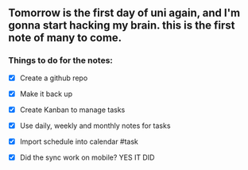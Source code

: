 ## Tomorrow is the first day of uni again, and I'm gonna start hacking my brain. this is the first note of many to come.


### Things to do for the notes:
- [x] Create a github repo
- [x] Make it back up
- [x] Create Kanban to manage tasks
- [x] Use daily, weekly and monthly notes for tasks
- [x] Import schedule into calendar #task
- [x] Did the sync work on mobile? YES IT DID

